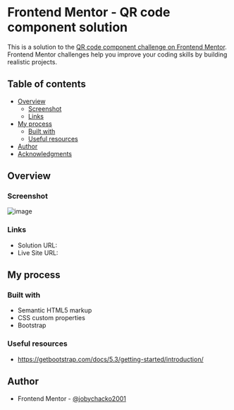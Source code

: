 # Frontend Mentor - QR code component solution

This is a solution to the [QR code component challenge on Frontend Mentor](https://www.frontendmentor.io/challenges/qr-code-component-iux_sIO_H). Frontend Mentor challenges help you improve your coding skills by building realistic projects. 

## Table of contents

- [Overview](#overview)
  - [Screenshot](#screenshot)
  - [Links](#links)
- [My process](#my-process)
  - [Built with](#built-with)
  - [Useful resources](#useful-resources)
- [Author](#author)
- [Acknowledgments](#acknowledgments)


## Overview

### Screenshot

![image](https://user-images.githubusercontent.com/67468756/235346546-07677bd1-e50b-4689-a7d5-8f6c47f4ef1c.png)


### Links

- Solution URL: 
- Live Site URL: 

## My process

### Built with

- Semantic HTML5 markup
- CSS custom properties
- Bootstrap

### Useful resources

- https://getbootstrap.com/docs/5.3/getting-started/introduction/

## Author

- Frontend Mentor - [@jobychacko2001](https://www.frontendmentor.io/profile/jobychacko2001)


